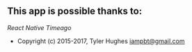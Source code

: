 ## This app is possible thanks to:
*React Native Timeago*
* Copyright (c) 2015-2017, Tyler Hughes iampbt@gmail.com
